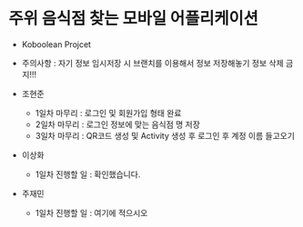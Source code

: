 ﻿# 주위 음식점 찾는 모바일 어플리케이션

- Koboolean Projcet

- 주의사항 : 자기 정보 임시저장 시 브랜치를 이용해서 정보 저장해놓기 정보 삭제 금지!!!

- 조현준
	- 1일차 마무리 : 로그인 및 회원가입 형태 완료
	- 2일차 마무리 : 로그인 정보에 맞는 음식점 명 저장
	- 3일차 마무리 : QR코드 생성 및 Activity 생성 후 로그인 후 계정 이름 들고오기

- 이상화
	- 1일차 진행할 일 : 확인했습니다.

- 주재민
	- 1일차 진행할 일 : 여기에 적으시오
